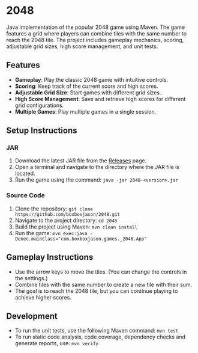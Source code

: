 # 2048

Java implementation of the popular 2048 game using Maven. The game features a grid where players can combine tiles with the same number to reach the 2048 tile. The project includes gameplay mechanics, scoring, adjustable grid sizes, high score management, and unit tests.

## Features

- **Gameplay**: Play the classic 2048 game with intuitive controls.
- **Scoring**: Keep track of the current score and high scores.
- **Adjustable Grid Size**: Start games with different grid sizes.
- **High Score Management**: Save and retrieve high scores for different grid configurations.
- **Multiple Games**: Play multiple games in a single session.

## Setup Instructions

### JAR

1. Download the latest JAR file from the [Releases](https://github.com/boxboxjason/2048/releases) page.
2. Open a terminal and navigate to the directory where the JAR file is located.
3. Run the game using the command: `java -jar 2048-<version>.jar`

### Source Code

1. Clone the repository: `git clone https://github.com/boxboxjason/2048.git`
2. Navigate to the project directory: `cd 2048`
3. Build the project using Maven: `mvn clean install`
4. Run the game: `mvn exec:java -Dexec.mainClass="com.boxboxjason.games._2048.App"`

## Gameplay Instructions

- Use the arrow keys to move the tiles. (You can change the controls in the settings.)
- Combine tiles with the same number to create a new tile with their sum.
- The goal is to reach the 2048 tile, but you can continue playing to achieve higher scores.

## Development

- To run the unit tests, use the following Maven command: `mvn test`
- To run static code analysis, code coverage, dependency checks and generate reports, use: `mvn verify`
